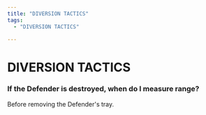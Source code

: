 ```yaml
---
title: "DIVERSION TACTICS"
tags:
  - "DIVERSION TACTICS"

---
```


# DIVERSION TACTICS

###   If the Defender is destroyed, when do I measure range?

Before removing the Defender's tray.

